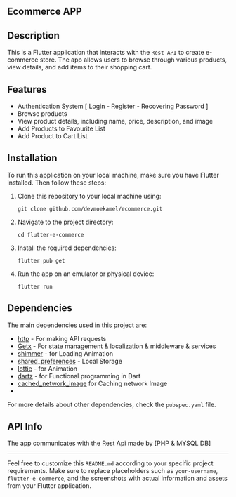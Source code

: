## Ecommerce APP

## Description

This is a Flutter application that interacts with the `Rest API` to create  e-commerce store. The app allows users to browse through various products, view details, and add items to their shopping cart.

## Features

- Authentication System [ Login  - Register - Recovering Password ] 
- Browse  products
- View product details, including name, price, description, and image
- Add Products to Favourite List
- Add Product to Cart List



## Installation

To run this application on your local machine, make sure you have Flutter installed. Then follow these steps:

1. Clone this repository to your local machine using:
   ```
   git clone github.com/devmoekamel/ecommerce.git
   ```

2. Navigate to the project directory:
   ```
   cd flutter-e-commerce
   ```

3. Install the required dependencies:
   ```
   flutter pub get
   ```

4. Run the app on an emulator or physical device:
   ```
   flutter run
   ```

## Dependencies

The main dependencies used in this project are:

- [http](https://pub.dev/packages/http) - For making API requests
- [Getx](https://pub.dev/packages/get) - For state management & localization & middleware & services
- [shimmer](https://pub.dev/packages/loader_skeleton) - for Loading Animation
- [shared_preferences](https://pub.dev/packages/shared_preferences) -  Local Storage
- [lottie](https://pub.dev/packages/lottie) - for Animation
- [dartz](https://pub.dev/packages/dartz) - for Functional programming in Dart
- [cached_network_image](https://pub.dev/packages/cached_network_image) for Caching network Image
-  
 For more details about other dependencies, check the `pubspec.yaml` file.

## API Info

The app communicates with the Rest Api made by [PHP & MYSQL DB]





---

Feel free to customize this `README.md` according to your specific project requirements. Make sure to replace placeholders such as `your-username`, `flutter-e-commerce`, and the screenshots with actual information and assets from your Flutter application.

